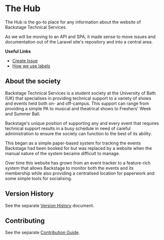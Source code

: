 # The Hub
The Hub is the go-to place for any information about the website of
Backstage Technical Services.

As we will be moving to an API and SPA, it made sense to
move issues and documentation out of the Laravel site's repository and
into a central area.

**Useful Links**

* [Create Issue][new-issue]
* [How we use labels][label-usage]

## About the society

Backstage Technical Services is a student society at the University of
Bath (UK)  that specialises in providing technical support to a variety
of shows and events held both on- and off-campus. This support can range
from providing a simple PA to musical and theatrical shows to Freshers'
Week and Summer Ball.

Backstage's unique position of supporting any and every event that
requires technical support results in a busy schedule in need of careful
administration to ensure the society can function to the best of its
ability.

This began as a simple paper-based system for tracking the events
Backstage had been booked for but was replaced by a website when the
manual nature of the system became difficult to manage.

Over time this website has grown from an event tracker to a feature-rich
system that allows Backstage to monitor both the events and its
membership while also providing a centralised location for paperwork and
some simple tools for socialising.

## Version History

See the separate [Version History][version-history] document.

## Contributing

See the separate [Contribution Guide][contribution-guide].

[new-issue]: https://github.com/backstage-technical-services/hub/issues/new/choose
[version-history]: ./Version%20History.md
[contribution-guide]: ./Contributing.md
[label-usage]: Use%20of%20Labels.md

